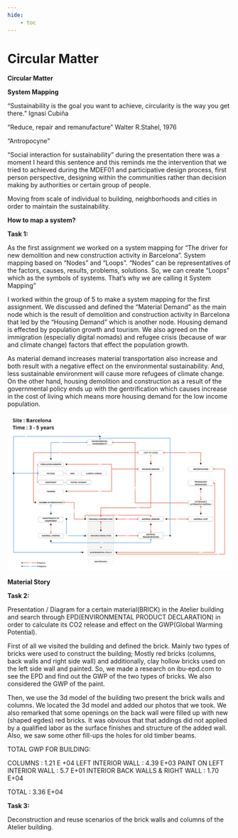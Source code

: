```yaml
---
hide:
    - toc
---
```


# Circular Matter


**Circular Matter**

**System Mapping**

“Sustainability is the goal you want to achieve, circularity is the way you get there.” Ignasi Cubiña

“Reduce, repair and remanufacture” Walter R.Stahel, 1976

“Antropocyne”

“Social interaction for sustainability” during the presentation there was a moment I heard this sentence and this reminds me the intervention that we tried to achieved during the MDEF01 and participative design process, first person perspective, designing within the communities rather than decision making by authorities or certain group of people.

Moving from scale of individual to building, neighborhoods and cities in order to maintain the sustainability.

**How to map a system?**

**Task 1:**

As the first assignment we worked on a system mapping for “The driver for new demolition and new construction activity in Barcelona”. System mapping based on “Nodes” and “Loops”. “Nodes” can be representatives of the factors, causes, results, problems, solutions. So, we can create “Loops” which as the symbols of systems. That’s why we are calling it System Mapping”

I worked within the group of 5 to make a system mapping for the first assignment. We discussed and defined the “Material Demand” as the main node which is the result of demolition and construction activity in Barcelona that led by the “Housing Demand” which is another node. Housing demand is effected by population growth and tourism. We also agreed on the immigration (especially digital nomads) and refugee crisis (because of war and climate change) factors that effect the population growth.

As material demand increases material transportation also increase and both result with a negative effect on the environmental sustainability. And, less sustainable environment will cause more refugees of climate change. On the other hand, housing demolition and construction as a result of the governmental policy ends up with the gentrification which causes increase in the cost of living which means more housing demand for the low income population.

![](../images/system_mapping1.jpg)

**Material Story**

**Task 2:**

Presentation / Diagram for a certain material(BRICK) in the Atelier building and search through  EPD(ENVIRONMENTAL PRODUCT DECLARATION) in order to calculate its CO2 release and effect on the GWP(Global Warming Potential).

First of all we visited the building and defined the brick. Mainly two types of bricks were used to construct the building; Mostly red bricks (columns, back walls and right side wall) and additionally, clay hollow bricks used on the left side wall and painted. So, we made a research on ibu-epd.com to see the EPD and find out the GWP of the two types of bricks. We also considered the GWP of the paint.

Then, we use the 3d model of the building two present the brick walls and columns. We located the 3d model and added our photos that we took. We also remarked that some openings on the back wall were filled up with new (shaped egdes) red bricks. It was obvious that that addings did not applied by a qualified labor as the surface finishes and structure of the added wall. Also, we saw some other fill-ups the holes for old timber beams.

TOTAL GWP FOR BUILDING:

COLUMNS : 1.21 E +04
LEFT INTERIOR WALL : 4.39 E+03
PAINT ON LEFT INTERIOR WALL : 5.7 E+01
INTERIOR BACK WALLS & RIGHT WALL : 1.70 E+04

TOTAL : 3.36 E+04

**Task 3:**

Deconstruction and reuse scenarios of the brick walls and columns of the Atelier building.
